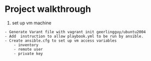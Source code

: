 # Project walkthrough
1. set up vm machine
```
- Generate Varant file with vagrant init geerlingguy/ubuntu2004
- Add  instruction to allow playbook.yml to be run by ansible.
- Create ansible.cfg to set up vm access variables
    - inventory
    - remote user
    - private key
```